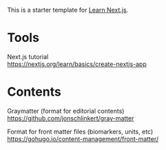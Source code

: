 This is a starter template for [Learn Next.js](https://nextjs.org/learn).

# Tools

Next.js tutorial  
https://nextjs.org/learn/basics/create-nextjs-app

# Contents

Graymatter (format for editorial contents)  
https://github.com/jonschlinkert/gray-matter

Format for front matter files (biomarkers, units, etc)  
https://gohugo.io/content-management/front-matter/
